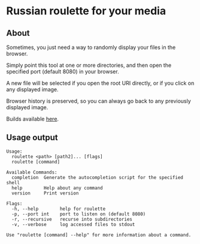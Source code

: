 # Russian roulette for your media

## About

Sometimes, you just need a way to randomly display your files in the browser.

Simply point this tool at one or more directories, and then open the specified port (default 8080) in your browser.

A new file will be selected if you open the root URI directly, or if you click on any displayed image.

Browser history is preserved, so you can always go back to any previously displayed image.

Builds available [here](https://cdn.seedno.de/builds/roulette).

## Usage output
```
Usage:
  roulette <path> [path2]... [flags]
  roulette [command]

Available Commands:
  completion  Generate the autocompletion script for the specified shell
  help        Help about any command
  version     Print version

Flags:
  -h, --help        help for roulette
  -p, --port int    port to listen on (default 8080)
  -r, --recursive   recurse into subdirectories
  -v, --verbose     log accessed files to stdout

Use "roulette [command] --help" for more information about a command.
```